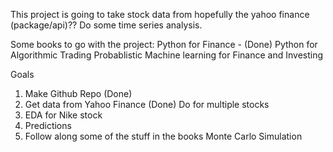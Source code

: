 This project is going to take stock data from hopefully the yahoo finance (package/api)?? Do some time series analysis.

Some books to go with the project: 
    Python for Finance - (Done)
    Python for Algorithmic Trading
    Probablistic Machine learning for Finance and Investing

Goals
1. Make Github Repo (Done)
2. Get data from Yahoo Finance (Done)
    Do for multiple stocks
3. EDA for Nike stock
4. Predictions
5. Follow along some of the stuff in the books
        Monte Carlo Simulation

